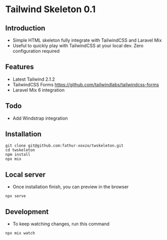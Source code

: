 # Tailwind Skeleton 0.1

## Introduction

- Simple HTML skeleton fully integrate with TailwindCSS and Laravel Mix
- Useful to quickly play with TailwindCSS at your local dev. Zero configuration required

## Features

- Latest Tailwind 2.1.2
- TailwindCSS Forms https://github.com/tailwindlabs/tailwindcss-forms
- Laravel Mix 6 integration

## Todo

- Add Windstrap integration

## Installation

```
git clone git@github.com:fathur-xoxzo/twskeleton.git
cd twskeleton
npm install
npx mix
```

## Local server

- Once installation finish, you can preview in the browser

```
npx serve
```

## Development

- To keep watching changes, run this command

```
npx mix watch
```
